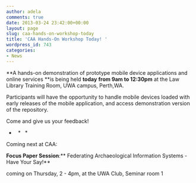 ```yaml
---
author: adela
comments: true
date: 2013-03-24 23:42:00+00:00
layout: page
slug: caa-hands-on-workshop-today
title: 'CAA Hands-On Workshop Today! '
wordpress_id: 743
categories:
- News
---
```


**A hands-on demonstration of prototype mobile device applications and online services **is being held **today** **from 9am to 12:30pm** at the Law Library Training Room, UWA campus, Perth,WA.

Participants will have the opportunity to handle mobile devices loaded with early releases of the mobile application, and access demonstration version of the repository.

Come and give us your feedback!

*   *   *

Coming next at CAA:

**Focus Paper Session**:** Federating Archaeological Information Systems - Have Your Say!**

coming on Thursday, 2 - 4pm, at the UWA Club, Seminar room 1
